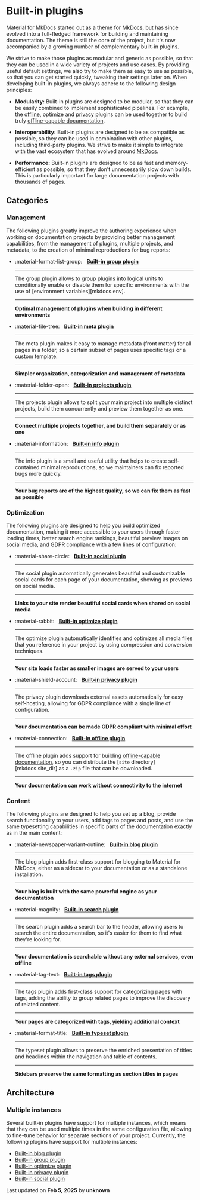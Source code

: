 # Built-in plugins

Material for MkDocs started out as a theme for [MkDocs][mkdocs], but has since
evolved into a full-fledged framework for building and maintaining documentation.
The theme is still the core of the project, but it's now accompanied by a
growing number of complementary built-in plugins.

We strive to make those plugins as modular and generic as possible, so that they
can be used in a wide variety of projects and use cases. By providing useful
default settings, we also try to make them as easy to use as possible, so that
you can get started quickly, tweaking their settings later on. When
developing built-in plugins, we always adhere to the following design principles:

- **Modularity:** Built-in plugins are designed to be modular, so that they can
  be easily combined to implement sophisticated pipelines. For example, the
  [offline], [optimize] and [privacy] plugins can be used together to build
  truly [offline-capable documentation].

- **Interoperability:** Built-in plugins are designed to be as compatible as
  possible, so they can be used in combination with other plugins, including
  third-party plugins. We strive to make it simple to integrate with the vast
  ecosystem that has evolved around [MkDocs][mkdocs].

- **Performance:** Built-in plugins are designed to be as fast and
  memory-efficient as possible, so that they don't unnecessarily slow down
  builds. This is particularly important for large documentation projects with
  thousands of pages.

  [mkdocs]: https://www.mkdocs.org/
  [design principles]: ../design-principles.md
  [offline-capable documentation]: ../setup/building-for-offline-usage.md

## Categories

### Management

The following plugins greatly improve the authoring experience when working on
documentation projects by providing better management capabilities, from the
management of plugins, multiple projects, and metadata, to the creation of
minimal reproductions for bug reports:

<div class="grid cards" markdown>

-   :material-format-list-group: &nbsp; __[Built-in group plugin][group]__

    ---

    The group plugin allows to group plugins into logical units to conditionally
    enable or disable them for specific environments with the use of
    [environment variables][mkdocs.env].

    ---

    __Optimal management of plugins when building in different environments__

-   :material-file-tree: &nbsp; __[Built-in meta plugin][meta]__

    ---

    The meta plugin makes it easy to manage metadata (front matter) for all
    pages in a folder, so a certain subset of pages uses specific tags or a
    custom template.

    ---

    __Simpler organization, categorization and management of metadata__

-   :material-folder-open: &nbsp; __[Built-in projects plugin][projects]__

    ---

    The projects plugin allows to split your main project into multiple distinct
    projects, build them concurrently and preview them together as one.

    ---

    __Connect multiple projects together, and build them separately or as one__

-   :material-information: &nbsp; __[Built-in info plugin][info]__

    ---

    The info plugin is a small and useful utility that helps to create
    self-contained minimal reproductions, so we maintainers can fix reported
    bugs more quickly.

    ---

    __Your bug reports are of the highest quality, so we can fix them as fast as
    possible__


</div>

  [group]: group.md
  [info]: info.md
  [meta]: meta.md
  [projects]: projects.md

### Optimization

The following plugins are designed to help you build optimized documentation,
making it more accessible to your users through faster loading times, better
search engine rankings, beautiful preview images on social media, and GDPR
compliance with a few lines of configuration:

<div class="grid cards" markdown>

-   :material-share-circle: &nbsp; __[Built-in social plugin][social]__

    ---

    The social plugin automatically generates beautiful and customizable
    social cards for each page of your documentation, showing as previews on
    social media.

    ---

    __Links to your site render beautiful social cards when shared on social
    media__

-   :material-rabbit: &nbsp; __[Built-in optimize plugin][optimize]__

    ---

    The optimize plugin automatically identifies and optimizes all media files
    that you reference in your project by using compression and conversion
    techniques.

    ---

    __Your site loads faster as smaller images are served to your users__

-   :material-shield-account: &nbsp; __[Built-in privacy plugin][privacy]__

    ---

    The privacy plugin downloads external assets automatically for easy
    self-hosting, allowing for GDPR compliance with a single line of
    configuration.

    ---

    __Your documentation can be made GDPR compliant with minimal effort__

-   :material-connection: &nbsp; __[Built-in offline plugin][offline]__

    ---

    The offline plugin adds support for building [offline-capable documentation],
    so you can distribute the [`site` directory][mkdocs.site_dir] as a `.zip`
    file that can be downloaded.

    ---

    __Your documentation can work without connectivity to the internet__

</div>

  [offline]: offline.md
  [optimize]: optimize.md
  [privacy]: privacy.md
  [social]: social.md

### Content

The following plugins are designed to help you set up a blog, provide search
functionality to your users, add tags to pages and posts, and use the same
typesetting capabilities in specific parts of the documentation exactly as in
the main content:

<div class="grid cards" markdown>

-   :material-newspaper-variant-outline: &nbsp; __[Built-in blog plugin][blog]__

    ---

    The blog plugin adds first-class support for blogging to Material for
    MkDocs, either as a sidecar to your documentation or as a standalone
    installation.

    ---

    __Your blog is built with the same powerful engine as your documentation__

-   :material-magnify: &nbsp; __[Built-in search plugin][search]__

    ---

    The search plugin adds a search bar to the header, allowing users to search
    the entire documentation, so it's easier for them to find what they're
    looking for.

    ---

    __Your documentation is searchable without any external services, even
    offline__

-   :material-tag-text: &nbsp; __[Built-in tags plugin][tags]__

    ---

    The tags plugin adds first-class support for categorizing pages with tags,
    adding the ability to group related pages to improve the discovery of
    related content.

    ---

    __Your pages are categorized with tags, yielding additional context__

-   :material-format-title: &nbsp; __[Built-in typeset plugin][typeset]__

    ---

    The typeset plugin allows to preserve the enriched presentation of titles
    and headlines within the navigation and table of contents.

    ---

    __Sidebars preserve the same formatting as section titles in pages__

</div>

  [blog]: blog.md
  [search]: search.md
  [tags]: tags.md
  [typeset]: typeset.md

## Architecture

### Multiple instances

Several built-in plugins have support for multiple instances, which means that
they can be used multiple times in the same configuration file, allowing to
fine-tune behavior for separate sections of your project. Currently, the
following plugins have support for multiple instances:

<div class="mdx-columns" markdown>

- [Built-in blog plugin][blog]
- [Built-in group plugin][group]
- [Built-in optimize plugin][optimize]
- [Built-in privacy plugin][privacy]
- [Built-in social plugin][social]

</div>




<div class="last-updated">Last updated on <strong>Feb 5, 2025</strong> by <strong>unknown</strong></div>

